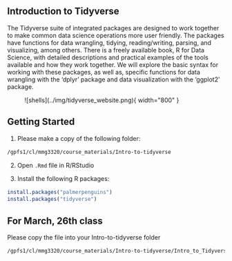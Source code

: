 
## Introduction to Tidyverse

The Tidyverse suite of integrated packages are designed to work together to make common data science operations more user friendly. The packages have functions for data wrangling, tidying, reading/writing, parsing, and visualizing, among others. There is a freely available book, R for Data Science, with detailed descriptions and practical examples of the tools available and how they work together. We will explore the basic syntax for working with these packages, as well as, specific functions for data wrangling with the ‘dplyr’ package and data visualization with the ‘ggplot2’ package. 

<figure markdown="span">
  ![shells](../img/tidyverse_website.png){ width="800" }
</figure>

## Getting Started 

1. Please make a copy of the following folder:

```bash
/gpfs1/cl/mmg3320/course_materials/Intro-to-tidyverse
```

2. Open `.Rmd` file in R/RStudio 

3. Install the following R packages: 

```R
install.packages("palmerpenguins")
install.packages("tidyverse")
```

## For March, 26th class 

Please copy the file into your Intro-to-tidyverse folder

```bash
/gpfs1/cl/mmg3320/course_materials/Intro-to-tidyverse/Intro_to_Tidyverse_partII_edit.Rmd
```